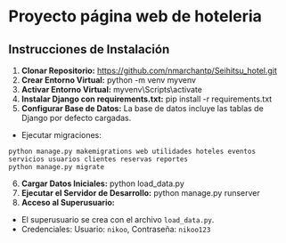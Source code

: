 # Proyecto página web de hoteleria
## Instrucciones de Instalación

1. **Clonar Repositorio:** https://github.com/nmarchantp/Seihitsu_hotel.git
2. **Crear Entorno Virtual:** python -m venv myvenv
3. **Activar Entorno Virtual:** myvenv\Scripts\activate
4. **Instalar Django con requirements.txt:** pip install -r requirements.txt
5. **Configurar Base de Datos:**
   La base de datos incluye las tablas de Django por defecto cargadas.
  - Ejecutar migraciones:
  ```
  python manage.py makemigrations web utilidades hoteles eventos servicios usuarios clientes reservas reportes
  python manage.py migrate
  ```
6. **Cargar Datos Iniciales:** python load_data.py
7. **Ejecutar el Servidor de Desarrollo:** python manage.py runserver
8. **Acceso al Superusuario:**
  - El superusuario se crea con el archivo `load_data.py`.
  - Credenciales: Usuario: `nikoo`, Contraseña: `nikoo123`

